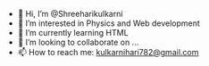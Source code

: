 - 👋 Hi, I’m @Shreeharikulkarni
- 👀 I’m interested in Physics and Web development
- 🌱 I’m currently learning HTML
- 💞️ I’m looking to collaborate on ...
- 📫 How to reach me: kulkarnihari782@gmail.com

<!---
Shreeharikulk/Shreeharikulk is a ✨ special ✨ repository because its `README.md` (this file) appears on your GitHub profile.
You can click the Preview link to take a look at your changes.
--->
